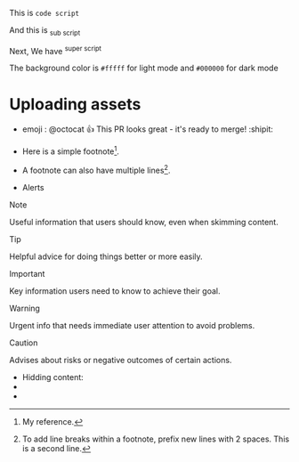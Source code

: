 This is `code script`

And this is <sub>sub script</sub>

Next, We have <sup>super script</sup>

The background color is `#fffff` for light mode and `#000000` for dark mode

# Uploading assets

- emoji : @octocat :+1: This PR looks great - it's ready to merge! :shipit:
- Here is a simple footnote[^1].

- A footnote can also have multiple lines[^2].

[^1]: My reference.
[^2]: To add line breaks within a footnote, prefix new lines with 2 spaces.
  This is a second line.

- Alerts
  
> [!NOTE]
> Useful information that users should know, even when skimming content.

> [!TIP]
> Helpful advice for doing things better or more easily.

> [!IMPORTANT]
> Key information users need to know to achieve their goal.

> [!WARNING]
> Urgent info that needs immediate user attention to avoid problems.

> [!CAUTION]
> Advises about risks or negative outcomes of certain actions.

- Hidding content:
- <!-- This content will not appear in the rendered Markdown -->
- 
